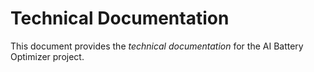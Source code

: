 # Technical Documentation

This document provides the *technical documentation* for the AI Battery Optimizer project.

